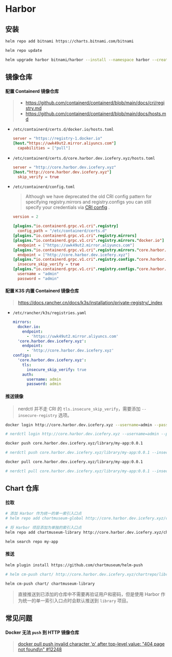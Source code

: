 # Harbor

## 安装

```bash
helm repo add bitnami https://charts.bitnami.com/bitnami

helm repo update

helm upgrade harbor bitnami/harbor --install --namespace harbor --create-namespace --values values.yaml --version 15.1.0
```

## 镜像仓库

#### 配置 Containerd 镜像仓库

> - https://github.com/containerd/containerd/blob/main/docs/cri/registry.md
> - https://github.com/containerd/containerd/blob/main/docs/hosts.md

- `/etc/containerd/certs.d/docker.io/hosts.toml`

  ```toml
  server = "https://registry-1.docker.io"
  [host."https://uwk49ut2.mirror.aliyuncs.com"]
    capabilities = ["pull"]
  ```

- `/etc/containerd/certs.d/core.harbor.dev.icefery.xyz/hosts.toml`

  ```toml
  server = "http://core.harbor.dev.icefery.xyz"
  [host."http://core.harbor.dev.icefery.xyz"]
    skip_verify = true
  ```

- `/etc/containerd/config.toml`

  > Although we have deprecated the old CRI config pattern for specifying registry.mirrors and registry.configs you can
  > still specify your credentials
  > via [CRI config](https://github.com/containerd/containerd/blob/main/docs/cri/registry.md#configure-registry-credentials)
  > .

  ```toml
  version = 2

  [plugins."io.containerd.grpc.v1.cri".registry]
    config_path = "/etc/containerd/certs.d"
  [plugins."io.containerd.grpc.v1.cri".registry.mirrors]
  [plugins."io.containerd.grpc.v1.cri".registry.mirrors."docker.io"]
    endpoint = ["https://uwk49ut2.mirror.aliyuncs.com"]
  [plugins."io.containerd.grpc.v1.cri".registry.mirrors."core.harbor.dev.icefery.xyz"]
    endpoint = ["http://core.harbor.dev.icefery.xyz"]
  [plugins."io.containerd.grpc.v1.cri".registry.configs."core.harbor.dev.icefery.xyz".tls]
    insecure_skip_verify = true
  [plugins."io.containerd.grpc.v1.cri".registry.configs."core.harbor.dev.icefery.xyz".auth]
    username = "admin"
    password = "admin"
  ```

#### 配置 K3S 内置 Containerd 镜像仓库

> https://docs.rancher.cn/docs/k3s/installation/private-registry/_index

- `/etc/rancher/k3s/registries.yaml`
  ```yaml
  mirrors:
    docker.io:
      endpoint:
        - 'https://uwk49ut2.mirror.aliyuncs.com'
    'core.harbor.dev.icefery.xyz':
      endpoint:
        - 'http://core.harbor.dev.icefery.xyz'
  configs:
    'core.harbor.dev.icefery.xyz':
      tls:
        insecure_skip_verify: true
      auth:
        username: admin
        password: admin
  ```

#### 推送镜像

> nerdctl 并不走 CRI 的 `tls.insecure_skip_verify`，需要添加 `--insecure-registry` 选项。

```bash
docker login http://core.harbor.dev.icefery.xyz --username=admin --password=admin

# nerdctl login http://core.harbor.dev.icefery.xyz --username=admin --password=admin --insecure-registry
```

```bash
docker push core.harbor.dev.icefery.xyz/library/my-app:0.0.1

# nerdctl push core.harbor.dev.icefery.xyz/library/my-app:0.0.1 --insecure-registry
```

```bash
docker pull core.harbor.dev.icefery.xyz/library/my-app:0.0.1

# nerdctl pull core.harbor.dev.icefery.xyz/library/my-app:0.0.1 --insecure-registry
```

## Chart 仓库

#### 拉取

```bash
# 添加 Harbor 作为统一的单一索引入口点
# helm repo add chartmuseum-global http://core.harbor.dev.icefery.xyz/chartrepo --username=admin --password=admin

# 将 Harbor 项目添加为单独的索引入口点
helm repo add chartmuseum-library http://core.harbor.dev.icefery.xyz/chartrepo/library --username=admin --password=admin
```

```bash
helm search repo my-app
```

#### 推送

```bash
helm plugin install https://github.com/chartmuseum/helm-push
```

```bash
# helm cm-push chart/ http://core.harbor.dev.icefery.xyz/chartrepo/library --username=admin --password=admin

helm cm-push chart/ chartmuseum-library
```

> 直接推送到已添加的仓库中不需要再验证用户和密码，但是使用 Harbor 作为统一的单一索引入口点时会默认推送到 `library` 项目。

## 常见问题

#### Docker 无法 `push` 到 HTTP 镜像仓库

> [docker pull push invalid character 'p' after top-level value: "404 page not found\n" #12248](https://github.com/goharbor/harbor/issues/12248)
